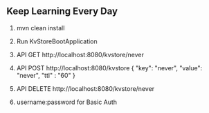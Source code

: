 ## Keep Learning Every Day

1. mvn clean install 
2. Run KvStoreBootApplication 
3. API  GET http://localhost:8080/kvstore/never
4. API POST  http://localhost:8080/kvstore
{
   "key": "never",
   "value": "never",
   "ttl" : "60"
 }

5. API DELETE http://localhost:8080/kvstore/never
6.  username:password for Basic Auth 
